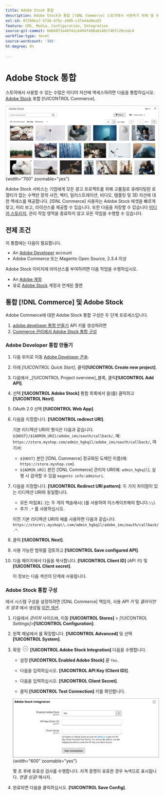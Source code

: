 ```yaml
---
title: Adobe Stock 통합
description: Adobe Stock과 통합 [!DNL Commerce] 스토어에서 사용하기 위해 셀 수 없는 미디어 자산에 액세스하는 인스턴스.
exl-id: 0f399ea7-5726-476c-a945-c37e44a9ea55
feature: CMS, Media, Configuration, Integration
source-git-commit: 6666073a48741cb494f408a61401f46fc20cedc4
workflow-type: tm+mt
source-wordcount: '385'
ht-degree: 0%

---
```


# Adobe Stock 통합

스토어에서 사용할 수 있는 수많은 미디어 자산에 액세스하려면 다음을 통합하십시오. [Adobe Stock][adobe-stock] 포함 [!UICONTROL Commerce].

![Adobe Stock 검색 결과](./assets/adobe-stock-search-grid.png){width="700" zoomable="yes"}

Adobe Stock 서비스는 기업에게 모든 광고 프로젝트를 위해 고품질로 큐레이팅된 로열티가 없는 수백만 장의 사진, 벡터, 일러스트레이션, 비디오, 템플릿 및 3D 자산에 대한 액세스를 제공합니다. [!DNL Commerce] 사용자는 Adobe Stock 에셋을 빠르게 찾고, 미리 보고, 라이선스를 제공할 수 있습니다. 또한 다음을 저장할 수 있습니다 [미디어 스토리지][media-storage], 관리 작업 영역을 종료하지 않고 모든 작업을 수행할 수 있습니다.

## 전제 조건

이 통합에는 다음이 필요합니다.

- An [Adobe Developer][dev-console] account
- Adobe Commerce 또는 Magento Open Source, 2.3.4 이상

Adobe Stock 이미지에 라이선스를 부여하려면 다음 작업을 수행하십시오.

- An [Adobe 계정][adobe-signin]
- 유료 [Adobe Stock][adobe-stock] 계정과 연계된 플랜

## 통합 [!DNL Commerce] 및 Adobe Stock

Adobe Commerce에 대한 Adobe Stock 통합 구성은 두 단계 프로세스입니다.

1. [adobe.developer 통합 만들기](#create-an-adobe-developer-integration) API 키를 생성하려면
1. [Commerce 관리에서 Adobe Stock 통합 구성](#configure-the-adobe-stock-integration)

### Adobe Developer 통합 만들기

1. 다음 위치로 이동 [Adobe Developer 콘솔][dev-console].

1. 아래 _[!UICONTROL Quick Start]_, 클릭&#x200B;**[!UICONTROL Create new project]**.

1. 다음에서 _[!UICONTROL Project overview]_블록, 클릭&#x200B;**[!UICONTROL Add API]**.

1. 선택 **[!UICONTROL Adobe Stock]** 통합 목록에서 을(를) 클릭하고 **[!UICONTROL Next]**.

1. OAuth 2.0 선택 **[!UICONTROL Web App]**.

1. 다음을 지정합니다. **[!UICONTROL redirect URI]**.

   기본 리디렉션 URI의 형식은 다음과 같습니다. `${HOST}/${ADMIN_URI}/adobe_ims/oauth/callback/`, 예: `https://store.myshop.com/admin_hgkq1l/adobe_ims/oauth/callback/`, 여기서:

   - `${HOST}` 본인 [!DNL Commerce] 정규화된 도메인 이름(예: `https://store.myshop.com`).
   - `${ADMIN_URI}` 본인 [!DNL Commerce] 관리자 URI(예: `admin_hgkq1l`), 실행 시 검색할 수 있음 `magento info:adminuri`.

1. 다음을 지정합니다. **[!UICONTROL Redirect URI pattern]**: 두 가지 차이점이 있는 리디렉션 URI와 동일합니다.

   - 모든 마침표(`.`)는 두 개의 백슬래시( )를 사용하여 이스케이프해야 합니다.`\\`).
   - 추가 `.*` 를 사용하십시오.

   이전 기본 리디렉션 URI의 예를 사용하면 다음과 같습니다. `https://store\\.myshop\\.com/admin_hgkq1l/adobe_ims/oauth/callback/.*`.

1. 클릭 **[!UICONTROL Next]**.

1. 사용 가능한 범위를 검토하고 **[!UICONTROL Save configured API]**.

1. 다음 페이지에서 다음을 복사합니다. **[!UICONTROL Client ID]** (API 키) 및 **[!UICONTROL Client secret]**.

   이 정보는 다음 섹션의 단계에 사용됩니다.

### Adobe Stock 통합 구성

에서 시스템 구성을 설정하려면 [!DNL Commerce] 책임자, 사용 _API 키_ 및 _클라이언트 암호_ 에서 생성됨 [이전 섹션][create-integration].

1. 다음에서 _관리자_ 사이드바, 이동 **[!UICONTROL Stores]** > _[!UICONTROL Settings]_>**[!UICONTROL Configuration]**.

1. 왼쪽 패널에서 를 확장합니다. **[!UICONTROL Advanced]** 및 선택 **[!UICONTROL System]**.

1. 확장 ![확장 선택기](../assets/icon-display-expand.png) **[!UICONTROL Adobe Stock Integration]** 다음을 수행합니다.

   - 설정 **[!UICONTROL Enabled Adobe Stock]** 끝 `Yes`.

   - 다음을 입력하십시오. **[!UICONTROL API Key (Client ID)]**.

   - 다음을 입력하십시오. **[!UICONTROL Client Secret]**.

   - 클릭 **[!UICONTROL Test Connection]** 키를 확인합니다.

   ![고급 구성 - Adobe Stock 통합](./assets/system-adobe-stock-integration.png){width="600" zoomable="yes"}

   몇 초 후에 유효성 검사를 수행합니다. 자격 증명이 유효한 경우 녹색으로 표시됩니다. _연결 성공!_ 메시지.

1. 완료되면 다음을 클릭하십시오. **[!UICONTROL Save Config]**.

[adobe-stock]: https://stock.adobe.com
[adobe-signin]: https://helpx.adobe.com/manage-account/using/access-adobe-id-account.html
[media-storage]: media-storage.md
[dev-console]: https://developer.adobe.com/console/home
[create-integration]: #create-an-adobeio-integration
